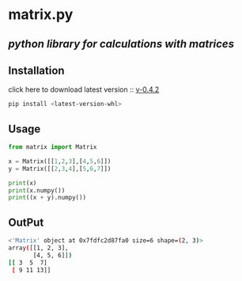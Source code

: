 # matrix.py

## ***python library for calculations with matrices***

## Installation
click here to download latest version :: [v-0.4.2](https://github.com/Sahil-Rajwar-2004/matrix.py/releases/download/v0.4.2/matrix-0.4.2-py3-none-any.whl)
```bash
pip install <latest-version-whl>
```

## Usage
```python
from matrix import Matrix

x = Matrix([[1,2,3],[4,5,6]])
y = Matrix([[2,3,4],[5,6,7]])

print(x)
print(x.numpy())
print((x + y).numpy())

```

## OutPut
```bash
<'Matrix' object at 0x7fdfc2d87fa0 size=6 shape=(2, 3)>
array([[1, 2, 3],
       [4, 5, 6]])
[[ 3  5  7]
 [ 9 11 13]]
```

